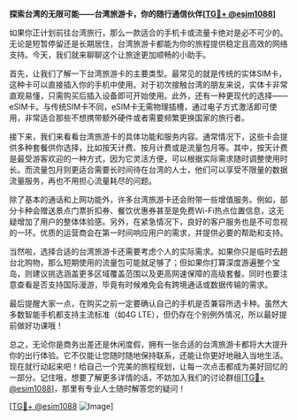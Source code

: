 **探索台湾的无限可能——台湾旅游卡，你的随行通信伙伴[[TG💪+ @esim1088](https://t.me/s/esim1088)]**

如果你正计划前往台湾旅行，那么一款适合的手机卡或流量卡绝对是必不可少的。无论是短暂停留还是长期居住，台湾旅游卡都能为你的旅程提供稳定且高效的网络支持。今天，我们就来聊聊这个让旅途更加顺畅的小助手。

首先，让我们了解一下台湾旅游卡的主要类型。最常见的就是传统的实体SIM卡，这种卡可以直接插入你的手机中使用。对于初次接触台湾的朋友来说，实体卡非常直观易懂，只需购买后插入设备即可开始使用。此外，还有一种更现代的选择——eSIM卡。与传统SIM卡不同，eSIM卡无需物理插槽，通过电子方式激活即可使用，非常适合那些不想携带额外硬件或者需要频繁更换国家的旅行者。

接下来，我们来看看台湾旅游卡的具体功能和服务内容。通常情况下，这些卡会提供多种套餐供你选择，比如按天计费、按月计费或是流量包月等。其中，按天计费是最受游客欢迎的一种方式，因为它灵活方便，可以根据实际需求随时调整使用时长。而流量包月则更适合需要长时间待在台湾的人士，他们可以享受不限量的数据流量服务，再也不用担心流量耗尽的问题。

除了基本的通话和上网功能外，许多台湾旅游卡还会附带一些增值服务。例如，部分卡种会赠送景点门票折扣券、餐饮优惠券甚至是免费Wi-Fi热点位置信息，这无疑增加了用户的整体体验感。另外，在紧急情况下，良好的客户服务也是不可忽视的一环。优质的运营商会在第一时间响应用户的需求，并提供必要的帮助和支持。

当然啦，选择合适的台湾旅游卡还需要考虑个人的实际需求。如果你只是临时去趟台北购物，那么短期使用的流量包可能就足够了；但如果你打算深度游遍整个宝岛，则建议挑选涵盖更多区域覆盖范围以及更高网速保障的高级套餐。同时也要注意查看是否支持国际漫游，毕竟有时候难免会有跨境通话或数据传输的需求。

最后提醒大家一点，在购买之前一定要确认自己的手机是否兼容所选卡种。虽然大多数智能手机都支持主流标准（如4G LTE），但仍存在个别例外情况，所以最好提前做好功课哦！

总之，无论你是商务出差还是休闲度假，拥有一张合适的台湾旅游卡都将大大提升你的出行体验。它不仅能让您随时随地保持联系，还能让你更好地融入当地生活。现在就行动起来吧！给自己一个完美的旅程规划，让每一次点击都成为美好回忆的一部分。记住哦，想要了解更多详情的话，不妨加入我们的讨论群组[[TG💪+ @esim1088](https://t.me/s/esim1088)]，那里有专业人士随时解答您的疑问！

[[TG💪+ @esim1088](https://t.me/s/esim1088) ![Image](https://i.postimg.cc/4NQfJmqS/Snipaste-2025-05-13-00-14-12.png)]